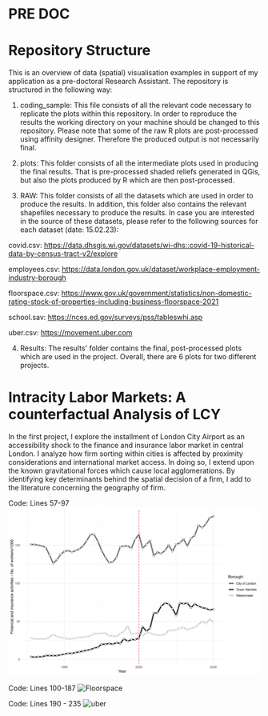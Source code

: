 # PRE DOC

# Repository Structure
This is an overview of data (spatial) visualisation examples in support of my application as a pre-doctoral Research Assistant. The repository is structured in the following way: 

1. coding_sample:
This file consists of all the relevant code necessary to replicate the plots within this repository. In order to reproduce the results the working directory on your machine should be changed to this repository. Please note that some of the raw R plots are post-processed using affinity designer. Therefore the produced output is not necessarily final. 

2. plots:
This folder consists of all the intermediate plots used in producing the final results. That is pre-processed shaded reliefs generated in QGis, but also the plots produced by R which are then post-processed. 

3. RAW:
This folder consists of all the datasets which are used in order to produce the results. In addition, this folder also contains the relevant shapefiles necessary to produce the results. In case you are interested in the source of these datasets, please refer to the following sources for each dataset (date: 15.02.23): 

covid.csv: https://data.dhsgis.wi.gov/datasets/wi-dhs::covid-19-historical-data-by-census-tract-v2/explore

employees.csv: https://data.london.gov.uk/dataset/workplace-employment-industry-borough

floorspace.csv: https://www.gov.uk/government/statistics/non-domestic-rating-stock-of-properties-including-business-floorspace-2021

school.sav: https://nces.ed.gov/surveys/pss/tableswhi.asp

uber.csv: https://movement.uber.com

4. Results:
The results' folder contains the final, post-processed plots which are used in the project. Overall, there are 6 plots for two different projects. 

# Intracity Labor Markets: A counterfactual Analysis of LCY
In the first project, I explore the installment of London City Airport as an accessibility shock to the finance and insurance labor market in central London. I analyze how firm sorting within cities is affected by proximity considerations and international market access. In doing so, I extend upon the known gravitational forces which cause local agglomerations. By identifying key determinants behind the spatial decision of a firm, I add to the literature concerning the geography of firm.

Code: Lines 57-97
![Employees](RESULTS/employees.jpg)

Code: Lines 100-187
![Floorspace](RESULTS/floorspace.gif)

Code: Lines 190 - 235
![uber](RESULTS/uber.png)



